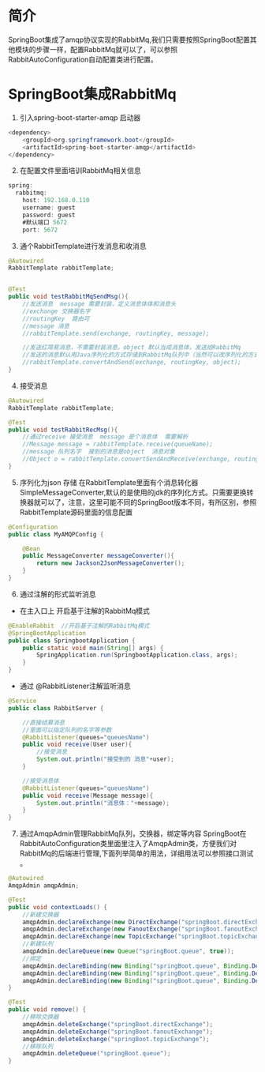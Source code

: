 # 简介
SpringBoot集成了amqp协议实现的RabbitMq,我们只需要按照SpringBoot配置其他模块的步骤一样，配置RabbitMq就可以了，可以参照RabbitAutoConfiguration自动配置类进行配置。

# SpringBoot集成RabbitMq
1. 引入spring-boot-starter-amqp 启动器
```java
<dependency>
    <groupId>org.springframework.boot</groupId>
    <artifactId>spring-boot-starter-amqp</artifactId>
</dependency>
```

2. 在配置文件里面培训RabbitMq相关信息
```java
spring:
  rabbitmq:
    host: 192.168.0.110
    username: guest
    password: guest
    #默认端口 5672
    port: 5672
```

3. 通个RabbitTemplate进行发消息和收消息
```java
@Autowired
RabbitTemplate rabbitTemplate;


@Test
public void testRabbitMqSendMsg(){
    //发送消息  message 需要封装，定义消息体体和消息头
    //exchange 交换器名字
    //routingKey  路由可
    //message 消息
    //rabbitTemplate.send(exchange, routingKey, message);

    //发送红简易消息，不需要封装消息，object 默认当成消息体，发送给RabbitMq
    //发送的消息默认用Java序列化的方式存储到RabbitMq队列中（当然可以改序列化的方式）
    //rabbitTemplate.convertAndSend(exchange, routingKey, object);
}
```

4. 接受消息
```java
@Autowired
RabbitTemplate rabbitTemplate;

@Test
public void testRabbitRecMsg(){
    //通过receive 接受消息  message 是个消息体  需要解析
    //Message message = rabbitTemplate.receive(queueName);
    //message 队列名字  接到的消息是object  消息对象
    //Object o = rabbitTemplate.convertSendAndReceive(exchange, routingKey, message);
}
```
5. 序列化为json 存储
在RabbitTemplate里面有个消息转化器SimpleMessageConverter,默认的是使用的jdk的序列化方式。只需要更换转换器就可以了，注意，这里可能不同的SpringBoot版本不同，有所区别，参照RabbitTemplate源码里面的信息配置
```java
@Configuration
public class MyAMQPConfig {

    @Bean
    public MessageConverter messageConverter(){
        return new Jackson2JsonMessageConverter();
    }
}
```

6. 通过注解的形式监听消息
+ 在主入口上 开启基于注解的RabbitMq模式
```java 
@EnableRabbit  //开启基于注解的RabbitMq模式
@SpringBootApplication
public class SpringbootApplication {
	public static void main(String[] args) {
		SpringApplication.run(SpringbootApplication.class, args);
	}
}
```

+ 通过  @RabbitListener注解监听消息
```java
@Service
public class RabbitServer {

    //直接结算消息
    //里面可以指定队列的名字等参数
    @RabbitListener(queues="queuesName")
    public void receive(User user){
        //接受消息
        System.out.println("接受到的 消息"+user);
    }

    //接受消息体
    @RabbitListener(queues="queuesName")
    public void receive(Message message){
        System.out.println("消息体："+message);
    }
}
```

7. 通过AmqpAdmin管理RabbitMq队列，交换器，绑定等内容
SpringBoot在RabbitAutoConfiguration类里面里注入了AmqpAdmin类，方便我们对RabbitMq的后端进行管理,下面列举简单的用法，详细用法可以参照接口测试 。
```java
@Autowired
AmqpAdmin amqpAdmin;

@Test
public void contextLoads() {
    //新建交换器
    amqpAdmin.declareExchange(new DirectExchange("springBoot.directExchange"));
    amqpAdmin.declareExchange(new FanoutExchange("springBoot.fanoutExchange"));
    amqpAdmin.declareExchange(new TopicExchange("springBoot.topicExchange"));
    //新建队列
    amqpAdmin.declareQueue(new Queue("springBoot.queue", true));
    //绑定
    amqpAdmin.declareBinding(new Binding("springBoot.queue", Binding.DestinationType.QUEUE, "springBoot.fanoutExchange", "", null));
    amqpAdmin.declareBinding(new Binding("springBoot.queue", Binding.DestinationType.QUEUE, "springBoot.topicExchange", "springBoot.*", null));
    amqpAdmin.declareBinding(new Binding("springBoot.queue", Binding.DestinationType.QUEUE, "springBoot.directExchange", "", null));
}

@Test
public void remove() {
    //移除交换器
    amqpAdmin.deleteExchange("springBoot.directExchange");
    amqpAdmin.deleteExchange("springBoot.fanoutExchange");
    amqpAdmin.deleteExchange("springBoot.topicExchange");
    //移除队列
    amqpAdmin.deleteQueue("springBoot.queue");
}
```
